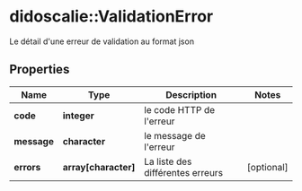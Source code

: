 # didoscalie::ValidationError

Le détail d'une erreur de validation au format json

## Properties
Name | Type | Description | Notes
------------ | ------------- | ------------- | -------------
**code** | **integer** | le code HTTP de l&#39;erreur | 
**message** | **character** | le message de l&#39;erreur | 
**errors** | **array[character]** | La liste des différentes erreurs | [optional] 


